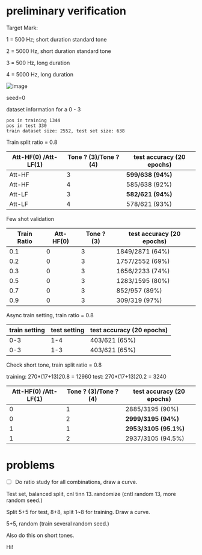 # preliminary verification

Target Mark:

1 = 500 Hz; short duration standard tone

2 = 5000 Hz, short duration standard tone

3 = 500 Hz, long duration 

4 = 5000 Hz, long duration 

![image](https://github.com/NIRVANALAN/EEG-Tinnitus-ML/assets/63215082/6832562d-8ae3-4cce-b67b-6aef286e21d1)

seed=0

dataset information for a 0 - 3
```
pos in training 1344                                                                                                
pos in test 330                                           
train dataset size: 2552, test set size: 638                                                                        
```

Train split ratio = 0.8

| Att-HF(0) /Att-LF(1) | Tone ? (3)/Tone ? (4) | test accuracy (20 epochs) |
| -------------------- | --------------------- | ------------------------- |
| Att-HF                    | 3                     | **599/638 (94%)**         |
| Att-HF                    | 4                     | 585/638 (92%)             |
| Att-LF                    | 3                     | **582/621 (94%)**         |
| Att-LF                    | 4                     | 578/621 (93%)             |

Few shot validation

| Train Ratio | Att-HF(0) | Tone ? (3) | test accuracy (20 epochs) |
| ----------- | --------- | ---------- | ------------------------- |
| 0.1         | 0         | 3          | 1849/2871 (64%)           |
| 0.2         | 0         | 3          | 1757/2552 (69%)           |
| 0.3         | 0         | 3          | 1656/2233 (74%)           |
| 0.5         | 0         | 3          | 1283/1595 (80%)           |
| 0.7         | 0         | 3          | 852/957 (89%)             |
| 0.9         | 0         | 3          | 309/319 (97%)             |


Async train setting, train ratio  = 0.8

| train setting | test setting | test accuracy (20 epochs) |
| ------------- | ------------ | ------------------------- |
| 0-3           | 1-4          | 403/621 (65%)             |
| 0-3           | 1-3          | 403/621 (65%)             |


Check short tone, train split ratio = 0.8

training: 270*(17+13)*2*0.8 = 12960
test: 270*(17+13)*2*0.2 = 3240

| Att-HF(0) /Att-LF(1) | Tone ? (3)/Tone ? (4) | test accuracy (20 epochs) |
| -------------------- | --------------------- | ------------------------- |
| 0                    | 1                     | 2885/3195 (90%)           |
| 0                    | 2                     | **2999/3195 (94%)**       |
| 1                    | 1                     | **2953/3105 (95.1%)**       |
| 1                    | 2                     | 2937/3105 (94.5%)           |


# problems

- [ ] Do ratio study for all combinations, draw a curve.

Test set, balanced split, cnl tinn 13. randomize (cntl random 13, more random seed.)

Split 5+5 for test, 8+8, split 1~8 for training. Draw a curve.

5+5, random (train several random seed.)

Also do this on short tones.

Hi!
